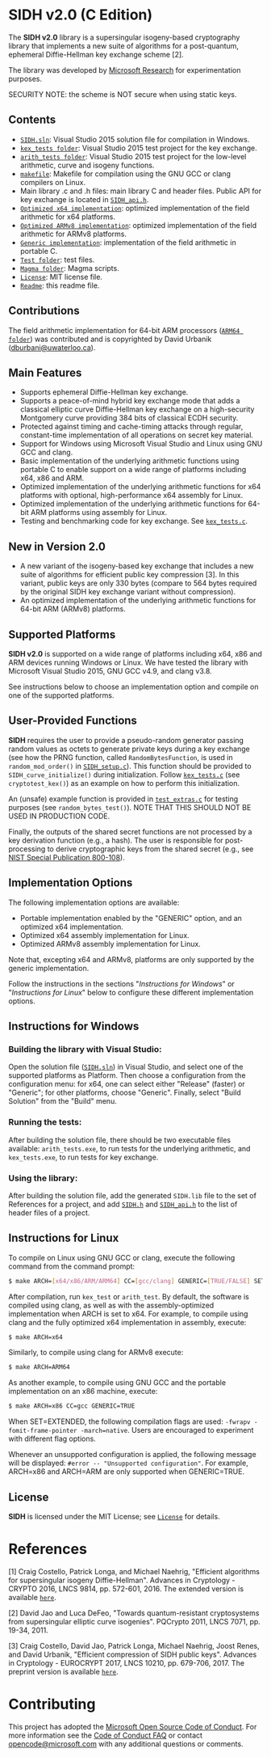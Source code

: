 # SIDH v2.0 (C Edition)

The **SIDH v2.0** library is a supersingular isogeny-based cryptography library that implements a new suite of algorithms for a post-quantum, ephemeral Diffie-Hellman key exchange scheme [2].

The library was developed by [Microsoft Research](http://research.microsoft.com/) for experimentation purposes. 

SECURITY NOTE: the scheme is NOT secure when using static keys.

## Contents

* [`SIDH.sln`](Visual%20Studio/SIDH/SIDH.sln): Visual Studio 2015 solution file for compilation in Windows.
* [`kex_tests folder`](Visual%20Studio/kex_tests/): Visual Studio 2015 test project for the key exchange.
* [`arith_tests folder`](Visual%20Studio/arith_tests/): Visual Studio 2015 test project for the low-level arithmetic, curve and isogeny functions.
* [`makefile`](makefile): Makefile for compilation using the GNU GCC or clang compilers on Linux. 
* Main library .c and .h files: main library C and header files. Public API for key exchange is located in [`SIDH_api.h`](SIDH_api.h).
* [`Optimized x64 implementation`](AMD64/): optimized implementation of the field arithmetic for x64 platforms.        
* [`Optimized ARMv8 implementation`](ARM64/): optimized implementation of the field arithmetic for ARMv8 platforms.
* [`Generic implementation`](generic/): implementation of the field arithmetic in portable C.
* [`Test folder`](tests/): test files.
* [`Magma folder`](SIDH-Magma/): Magma scripts.
* [`License`](LICENSE): MIT license file.
* [`Readme`](README.md): this readme file.

## Contributions

The field arithmetic implementation for 64-bit ARM processors ([`ARM64 folder`](AMD64/)) was contributed and is copyrighted by David Urbanik (dburbani@uwaterloo.ca).

## Main Features

- Supports ephemeral Diffie-Hellman key exchange.
- Supports a peace-of-mind hybrid key exchange mode that adds a classical elliptic curve Diffie-Hellman key exchange on a high-security Montgomery curve providing 384 bits of classical ECDH security.
- Protected against timing and cache-timing attacks through regular, constant-time implementation of all operations on secret key material.
- Support for Windows using Microsoft Visual Studio and Linux using GNU GCC and clang.     
- Basic implementation of the underlying arithmetic functions using portable C to enable support on a wide range of platforms including x64, x86 and ARM. 
- Optimized implementation of the underlying arithmetic functions for x64 platforms with optional, high-performance x64 assembly for Linux. 
- Optimized implementation of the underlying arithmetic functions for 64-bit ARM platforms using assembly for Linux.
- Testing and benchmarking code for key exchange. See [`kex_tests.c`](tests/kex_tests.c).

## New in Version 2.0

- A new variant of the isogeny-based key exchange that includes a new suite of algorithms for efficient public key compression [3]. In this variant, public keys are only 330 bytes (compare to 564 bytes required by the original SIDH key exchange variant without compression).  
- An optimized implementation of the underlying arithmetic functions for 64-bit ARM (ARMv8) platforms.

## Supported Platforms

**SIDH v2.0** is supported on a wide range of platforms including x64, x86 and ARM devices running Windows or Linux. We have tested the library with Microsoft Visual Studio 2015, GNU GCC v4.9, and clang v3.8.

See instructions below to choose an implementation option and compile on one of the supported platforms.

## User-Provided Functions

**SIDH** requires the user to provide a pseudo-random generator passing random values as octets to generate private keys during a key exchange (see how the PRNG function, called `RandomBytesFunction`, is used in `random_mod_order()` in [`SIDH_setup.c`](SIDH_setup.c)). This function should be provided to `SIDH_curve_initialize()` during initialization. Follow [`kex_tests.c`](tests/kex_tests.c) (see `cryptotest_kex()`) as an example on how to perform this initialization. 

An (unsafe) example function is provided in [`test_extras.c`](tests/test_extras.c) for testing purposes (see `random_bytes_test()`). NOTE THAT THIS SHOULD NOT BE USED IN PRODUCTION CODE. 

Finally, the outputs of the shared secret functions are not processed by a key derivation function (e.g., a hash). The user is responsible for post-processing to derive cryptographic keys from the shared secret (e.g., see [NIST Special Publication 800-108](http://nvlpubs.nist.gov/nistpubs/Legacy/SP/nistspecialpublication800-108.pdf)).     

## Implementation Options

 The following implementation options are available:
- Portable implementation enabled by the "GENERIC" option, and an optimized x64 implementation. 
- Optimized x64 assembly implementation for Linux.
- Optimized ARMv8 assembly implementation for Linux.

Note that, excepting x64 and ARMv8, platforms are only supported by the generic implementation. 

Follow the instructions in the sections "_Instructions for Windows_" or "_Instructions for Linux_" below to configure these different implementation options.

## Instructions for Windows

### Building the library with Visual Studio:

Open the solution file ([`SIDH.sln`](Visual%20Studio/SIDH/SIDH.sln)) in Visual Studio, and select one of the supported platforms as Platform. Then choose a configuration from the configuration menu: for x64, one can select either "Release" (faster) or "Generic"; for other platforms, choose "Generic". Finally, select "Build Solution" from the "Build" menu. 

### Running the tests:

After building the solution file, there should be two executable files available: `arith_tests.exe`, to run tests for the underlying arithmetic, and `kex_tests.exe`, to run tests for key exchange. 

### Using the library:

After building the solution file, add the generated `SIDH.lib` file to the set of References for a project, and add [`SIDH.h`](SIDH.h) and [`SIDH_api.h`](SIDH_api.h) to the list of header files of a project.

## Instructions for Linux

To compile on Linux using GNU GCC or clang, execute the following command from the command prompt:

```sh
$ make ARCH=[x64/x86/ARM/ARM64] CC=[gcc/clang] GENERIC=[TRUE/FALSE] SET=[EXTENDED]
```

After compilation, run `kex_test` or `arith_test`.
By default, the software is compiled using clang, as well as with the assembly-optimized implementation when ARCH is set to x64. For example, to compile using clang and the fully optimized x64 implementation in assembly, execute:

```sh
$ make ARCH=x64
```

Similarly, to compile using clang for ARMv8 execute: 

```sh
$ make ARCH=ARM64
```

As another example, to compile using GNU GCC and the portable implementation on an x86 machine, execute:

```sh
$ make ARCH=x86 CC=gcc GENERIC=TRUE
```

When SET=EXTENDED, the following compilation flags are used: `-fwrapv -fomit-frame-pointer -march=native`. Users are encouraged to experiment with different flag options.

Whenever an unsupported configuration is applied, the following message will be displayed: `#error -- "Unsupported configuration"`. For example, ARCH=x86 and ARCH=ARM are only supported when GENERIC=TRUE.

## License

**SIDH** is licensed under the MIT License; see [`License`](LICENSE) for details.

# References

[1]  Craig Costello, Patrick Longa, and Michael Naehrig, "Efficient algorithms for supersingular isogeny Diffie-Hellman". Advances in Cryptology - CRYPTO 2016, LNCS 9814, pp. 572-601, 2016. 
The extended version is available [`here`](http://eprint.iacr.org/2016/413). 

[2]  David Jao and Luca DeFeo, "Towards quantum-resistant cryptosystems from supersingular elliptic curve isogenies". PQCrypto 2011, LNCS 7071, pp. 19-34, 2011. 

[3]  Craig Costello, David Jao, Patrick Longa, Michael Naehrig, Joost Renes, and David Urbanik, "Efficient compression of SIDH public keys". Advances in Cryptology - EUROCRYPT 2017, LNCS 10210, pp. 679-706, 2017. 
The preprint version is available [`here`](http://eprint.iacr.org/2016/963). 

# Contributing

This project has adopted the [Microsoft Open Source Code of Conduct](https://opensource.microsoft.com/codeofconduct/). For more information see the [Code of Conduct FAQ](https://opensource.microsoft.com/codeofconduct/faq/) or contact [opencode@microsoft.com](mailto:opencode@microsoft.com) with any additional questions or comments.
